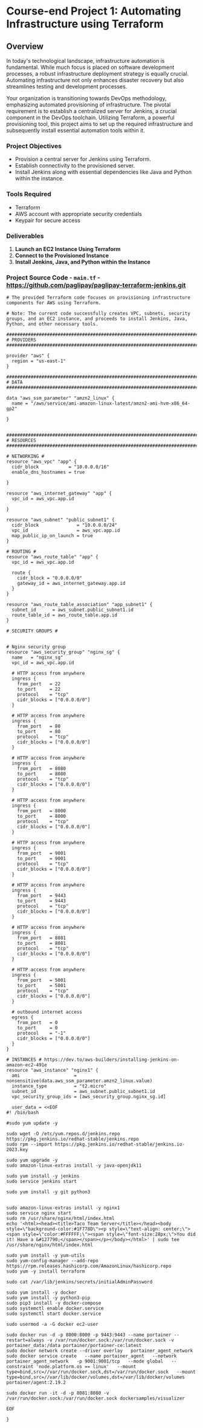 # Course-end Project 1: Automating Infrastructure using Terraform

## Overview

In today's technological landscape, infrastructure automation is fundamental. While much focus is placed on software development processes, a robust infrastructure deployment strategy is equally crucial. Automating infrastructure not only enhances disaster recovery but also streamlines testing and development processes.

Your organization is transitioning towards DevOps methodology, emphasizing automated provisioning of infrastructure. The pivotal requirement is to establish a centralized server for Jenkins, a crucial component in the DevOps toolchain. Utilizing Terraform, a powerful provisioning tool, this project aims to set up the required infrastructure and subsequently install essential automation tools within it.

### Project Objectives

- Provision a central server for Jenkins using Terraform.
- Establish connectivity to the provisioned server.
- Install Jenkins along with essential dependencies like Java and Python within the instance.

### Tools Required

- Terraform
- AWS account with appropriate security credentials
- Keypair for secure access

### Deliverables

1. **Launch an EC2 Instance Using Terraform**
2. **Connect to the Provisioned Instance**
3. **Install Jenkins, Java, and Python within the Instance**

### Project Source Code - `main.tf` - https://github.com/paglipay/paglipay-terraform-jenkins.git

```hcl
# The provided Terraform code focuses on provisioning infrastructure components for AWS using Terraform.

# Note: The current code successfully creates VPC, subnets, security groups, and an EC2 instance, and proceeds to install Jenkins, Java, Python, and other necessary tools.

##################################################################################
# PROVIDERS
##################################################################################

provider "aws" {
  region = "us-east-1"
}

##################################################################################
# DATA
##################################################################################

data "aws_ssm_parameter" "amzn2_linux" {
  name = "/aws/service/ami-amazon-linux-latest/amzn2-ami-hvm-x86_64-gp2"

}


##################################################################################
# RESOURCES
##################################################################################

# NETWORKING #
resource "aws_vpc" "app" {
  cidr_block           = "10.0.0.0/16"
  enable_dns_hostnames = true

}

resource "aws_internet_gateway" "app" {
  vpc_id = aws_vpc.app.id

}

resource "aws_subnet" "public_subnet1" {
  cidr_block              = "10.0.0.0/24"
  vpc_id                  = aws_vpc.app.id
  map_public_ip_on_launch = true
}

# ROUTING #
resource "aws_route_table" "app" {
  vpc_id = aws_vpc.app.id

  route {
    cidr_block = "0.0.0.0/0"
    gateway_id = aws_internet_gateway.app.id
  }
}

resource "aws_route_table_association" "app_subnet1" {
  subnet_id      = aws_subnet.public_subnet1.id
  route_table_id = aws_route_table.app.id
}

# SECURITY GROUPS #


# Nginx security group 
resource "aws_security_group" "nginx_sg" {
  name   = "nginx_sg"
  vpc_id = aws_vpc.app.id

  # HTTP access from anywhere
  ingress {
    from_port   = 22
    to_port     = 22
    protocol    = "tcp"
    cidr_blocks = ["0.0.0.0/0"]
  }

  # HTTP access from anywhere
  ingress {
    from_port   = 80
    to_port     = 80
    protocol    = "tcp"
    cidr_blocks = ["0.0.0.0/0"]
  }

  # HTTP access from anywhere
  ingress {
    from_port   = 8080
    to_port     = 8080
    protocol    = "tcp"
    cidr_blocks = ["0.0.0.0/0"]
  }

  # HTTP access from anywhere
  ingress {
    from_port   = 8000
    to_port     = 8000
    protocol    = "tcp"
    cidr_blocks = ["0.0.0.0/0"]
  }

  # HTTP access from anywhere
  ingress {
    from_port   = 9001
    to_port     = 9001
    protocol    = "tcp"
    cidr_blocks = ["0.0.0.0/0"]
  }

  # HTTP access from anywhere
  ingress {
    from_port   = 9443
    to_port     = 9443
    protocol    = "tcp"
    cidr_blocks = ["0.0.0.0/0"]
  }

  # HTTP access from anywhere
  ingress {
    from_port   = 8081
    to_port     = 8081
    protocol    = "tcp"
    cidr_blocks = ["0.0.0.0/0"]
  }

  # HTTP access from anywhere
  ingress {
    from_port   = 5001
    to_port     = 5001
    protocol    = "tcp"
    cidr_blocks = ["0.0.0.0/0"]
  }

  # outbound internet access
  egress {
    from_port   = 0
    to_port     = 0
    protocol    = "-1"
    cidr_blocks = ["0.0.0.0/0"]
  }
}

# INSTANCES # https://dev.to/aws-builders/installing-jenkins-on-amazon-ec2-491e
resource "aws_instance" "nginx1" {
  ami                    = nonsensitive(data.aws_ssm_parameter.amzn2_linux.value)
  instance_type          = "t2.micro"
  subnet_id              = aws_subnet.public_subnet1.id
  vpc_security_group_ids = [aws_security_group.nginx_sg.id]

  user_data = <<EOF
#! /bin/bash

#sudo yum update -y

sudo wget -O /etc/yum.repos.d/jenkins.repo https://pkg.jenkins.io/redhat-stable/jenkins.repo
sudo rpm --import https://pkg.jenkins.io/redhat-stable/jenkins.io-2023.key

sudo yum upgrade -y
sudo amazon-linux-extras install -y java-openjdk11

sudo yum install -y jenkins
sudo service jenkins start

sudo yum install -y git python3


sudo amazon-linux-extras install -y nginx1
sudo service nginx start
sudo rm /usr/share/nginx/html/index.html
echo '<html><head><title>Taco Team Server</title></head><body style=\"background-color:#1F778D\"><p style=\"text-align: center;\"><span style=\"color:#FFFFFF;\"><span style=\"font-size:28px;\">You did it! Have a &#127790;</span></span></p></body></html>' | sudo tee /usr/share/nginx/html/index.html

sudo yum install -y yum-utils
sudo yum-config-manager --add-repo https://rpm.releases.hashicorp.com/AmazonLinux/hashicorp.repo
sudo yum -y install terraform

sudo cat /var/lib/jenkins/secrets/initialAdminPassword

sudo yum install -y docker
sudo yum install -y python3-pip
sudo pip3 install -y docker-compose
sudo systemctl enable docker.service
sudo systemctl start docker.service

sudo usermod -a -G docker ec2-user

sudo docker run -d -p 8000:8000 -p 9443:9443 --name portainer --restart=always -v /var/run/docker.sock:/var/run/docker.sock -v portainer_data:/data portainer/portainer-ce:latest
sudo docker network create --driver overlay   portainer_agent_network
sudo docker service create   --name portainer_agent   --network portainer_agent_network   -p 9001:9001/tcp   --mode global   --constraint 'node.platform.os == linux'   --mount type=bind,src=//var/run/docker.sock,dst=/var/run/docker.sock   --mount type=bind,src=//var/lib/docker/volumes,dst=/var/lib/docker/volumes   portainer/agent:2.19.2
   
sudo docker run -it -d -p 8081:8080 -v /var/run/docker.sock:/var/run/docker.sock dockersamples/visualizer

EOF

}
